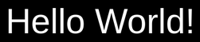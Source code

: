 <html lang="en">
<head>
    <meta charset="UTF-8">
    <meta name="viewport" content="width=device-width, initial-scale=1.0">
    <title>Flashing Splash Screen</title> 
    <style>
        #splash-screen {
            position: fixed;
            top: 0;
            left: 0;
            width: 100%;
            height: 100%;
            background-color: black;
            color: white; 
            display: flex;
            justify-content: center;
            align-items: center;
            z-index: 100;
            font-size: 5em; 
        }
body {
            background-color: lightgray;
            margin: 0;
            font-family: Arial, sans-serif;
        }
#sidebar {
        width: 250px; 
        height:100%;
        background-color: black;
        position: fixed;
        top:0;   
        left:0;
         color: white; 
        padding-top:10px;  
        padding-left:10px;
        box-sizing: border-box;       
        }
  #sidebar a {
       color: white;
       text-decoration: none;
       display: block;
       margin: 10px 0; 
       font-size: 1.5em;
       }            
 .main-container {
            display: flex;
            justify-content: space-between;
            margin-left: 270px;
            margin-top: 30px;
            }
.skills-section {
            width: 30%;
            text-align: center;
            margin-bottom: 20px; 
        }

   .skills-section h2 {
            font-size: 24px;
        }

 .skills-section p {
            font-size: 18px;
        }

   .image-text-container {
            display: flex;
            flex-direction: column;
            align-items: center;
            justify-content: center;
            margin: 20px;
            width: 30%;
            text-align: center;
        }
        
        
        
.details-section {
            width: 30%;
            text-align: center;
            margin-bottom: 20px;
        }
        
.details-section h2 {
            font-size:24px;
            }
 .details-section p {
            font-size: 18px;
        }
.main-container {
                flex-wrap: nowrap;
    }              
        
   .image-text-container  {
        display: flex; 
       flex-direction: column;
        align-items: center; 
        justify-content:center;
        margin: 20px;
        width: 30% ;
        }
  .image-text-container img {
            width: 300px !important  ;  
            height: 300px !important ; 
            border-radius: 50%;
            object-fit: cover;
            margin-bottom: 20px;
        }
.text-content {
        font-size: 18px;
            font-family: Arial, sans-serif;
            max-width:80%;
            text-align: center;
        }
   
 @media(min-width: 600px) {
    #sidebar {
    width:250px;
    position: fixed;
    height: 100%;
    }
 
 .image-text-container img {
    width:120px;
    height:120px;
    }
 
 .image-text-container {
    flex-direction: row;
    margin-left: 270px;
    }
  
  .text-content{
    text-align: center;
    font-size:16px;
    margin:10px;
    }
  }
   @media(max-width: 600px) {
            body {
            display: flex;
             flex-direction: column; 
            margin-left: 0;
            }

   #sidebar {
              width: 100%;
              position: relative; 
               height: auto;
              padding: 10px;
             box-sizing: border-box;
            }

 .image-text-container {
                flex-direction: column;
                margin-left: 0; 
            }

 .image-text-container img {
                width: 100px;
                height: 100px;
            }

 .text-content {
                font-size: 14px;
                text-align: center;
            }
    }
    
    
    
    
    
    
    
    
    
    
    
 </style>
</head>
<body>
    <div id="splash-screen">Hello World!</div> 
   
  <script>
        setTimeout(function() {
            document.getElementById('splash-screen').style.display = 'none';
        }, 3000); 
    </script>

 <div id="sidebar">
    <a href = "https://linkedin.com/in/william-s-4120a0254" target="_blank"> Check out my LinkedIn Profile! </a>
    <a href = "https://docs.google.com/document/d/1hT3L5L15tXU9I19EtVc4c99L4t3DAc9u/edit?usp=sharing&ouid=101206748234661541234&rtpof=true&sd=true" target="_blank"> Link to my resume! </a>
    <a href = "https://github.com/Wls170?tab=repositories" target= "_blank"> Projects </a>
        </div>

   <p style="font-size: 20px;"> Thank you for taking the time to visit my website! I hope you find everything you were looking for. 
    Feel free to explore more about my projects (this is my first), experiences, and connect with me. If you have any questions 
    or would like to collaborate, don't hesitate to reach out. Your feedback and support are greatly appreciated! </p>

<div class="image-text-container">
    <div class = "skills-section">
      <h2> Skills: </h2>
        <p><b> Effective Communication </b> </p>
        <p><b> Microsoft Products  </b> </p>
        <p><b> Leadership  </b> </p>
        <p><b> Python  </b> </p>
        </div>
<div class="image-text-container">
       <img src="https://scontent.fosu2-1.fna.fbcdn.net/v/t39.30808-6/363440628_10231263865289524_1224367189268874357_n.jpg?_nc_cat=107&ccb=1-7&_nc_sid=833d8c&_nc_ohc=OrEK-w6nDWcQ7kNvgFWSvE5&_nc_zt=23&_nc_ht=scontent.fosu2-1.fna&_nc_gid=ASZxaYnT2GLOsh2-NM6-scY&oh=00_AYBEogK94jrBQBqG0QVkIsKc4fV7N5HbAL74oYjNAr5y0A&oe=677F912D" alt="WillStearn"> 
</div>
   
    <div class= "details-section">
    <h2> Details: </h2>
<p><b> Name: William Stearn </b> </p>
<p><b> Age: 35  </b></p>
<p><b> Location: Barberton, Ohio </b></p>
<p><b> Email: Wls170@icloud.com </b></p>
    </div>
</div>     
   
    <h3> About me: </h3>
    <p style="font-size: 22px;"> Currently I work full-time as a Production Supervisor at a Synthomer. Synthomer supplies highly specialized polymers to multiple industries worldwide. I have been with them since 2018 starting from an entry level worker and progressively working my way up to supervisor. I am also pursuing my BS in Computer Science at Southern New Hampshire University (SNHU). I am taking classes geared towards Software Engineering with an expected completion date of early 2027. In  my free time I enjoy spending time with my family, practicing my coding skill, checking out new spots around town and gaming. </p>




</body>

</html>
